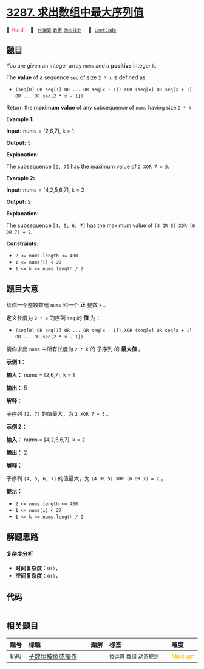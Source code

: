 # [3287. 求出数组中最大序列值](https://leetcode.com/problems/find-the-maximum-sequence-value-of-array)

🔴 <font color=#ff334b>Hard</font>&emsp; 🔖&ensp; [`位运算`](/leetcode-js/outline/tag/bit-manipulation.md) [`数组`](/leetcode-js/outline/tag/array.md) [`动态规划`](/leetcode-js/outline/tag/dynamic-programming.md)&emsp; 🔗&ensp;[`LeetCode`](https://leetcode.com/problems/find-the-maximum-sequence-value-of-array)

## 题目

You are given an integer array `nums` and a **positive** integer `k`.

The **value** of a sequence `seq` of size `2 * x` is defined as:

  * `(seq[0] OR seq[1] OR ... OR seq[x - 1]) XOR (seq[x] OR seq[x + 1] OR ... OR seq[2 * x - 1])`.

Return the **maximum** **value** of any subsequence of `nums` having size `2 *
k`.



**Example 1:**

**Input:** nums = [2,6,7], k = 1

**Output:** 5

**Explanation:**

The subsequence `[2, 7]` has the maximum value of `2 XOR 7 = 5`.

**Example 2:**

**Input:** nums = [4,2,5,6,7], k = 2

**Output:** 2

**Explanation:**

The subsequence `[4, 5, 6, 7]` has the maximum value of `(4 OR 5) XOR (6 OR 7)
= 2`.



**Constraints:**

  * `2 <= nums.length <= 400`
  * `1 <= nums[i] < 27`
  * `1 <= k <= nums.length / 2`


## 题目大意

给你一个整数数组 `nums` 和一个 **正**  整数 `k` 。

定义长度为 `2 * x` 的序列 `seq` 的 **值**  为：

  * `(seq[0] OR seq[1] OR ... OR seq[x - 1]) XOR (seq[x] OR seq[x + 1] OR ... OR seq[2 * x - 1])`.

请你求出 `nums` 中所有长度为 `2 * k` 的 子序列 的 **最大值**  。



**示例 1：**

**输入：** nums = [2,6,7], k = 1

**输出：** 5

**解释：**

子序列 `[2, 7]` 的值最大，为 `2 XOR 7 = 5` 。

**示例 2：**

**输入：** nums = [4,2,5,6,7], k = 2

**输出：** 2

**解释：**

子序列 `[4, 5, 6, 7]` 的值最大，为 `(4 OR 5) XOR (6 OR 7) = 2` 。



**提示：**

  * `2 <= nums.length <= 400`
  * `1 <= nums[i] < 27`
  * `1 <= k <= nums.length / 2`


## 解题思路

#### 复杂度分析

- **时间复杂度**：`O()`，
- **空间复杂度**：`O()`，

## 代码

```javascript

```

## 相关题目

<!-- prettier-ignore -->
| 题号 | 标题 | 题解 | 标签 | 难度 |
| :------: | :------ | :------: | :------ | :------ |
| 898 | [子数组按位或操作](https://leetcode.com/problems/bitwise-ors-of-subarrays) |  |  [`位运算`](/leetcode-js/outline/tag/bit-manipulation.md) [`数组`](/leetcode-js/outline/tag/array.md) [`动态规划`](/leetcode-js/outline/tag/dynamic-programming.md) | <font color=#ffb800>Medium</font> |

<style>
.blue {
    background-color: #096dd9;
    padding: 0.25rem 0.5rem;
    margin: 0;
    font-size: 0.85em;
    border-radius: 3px;
    color: white;
    font-weight: 500;
}
table th:first-of-type { width: 10%; }
table th:nth-of-type(2) { width: 35%; }
table th:nth-of-type(3) { width: 10%; }
table th:nth-of-type(4) { width: 35%; }
table th:nth-of-type(5) { width: 10%; }
</style>
